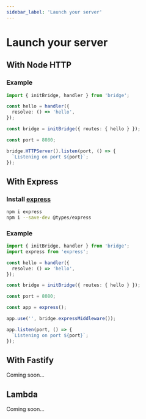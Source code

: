 ```yaml
---
sidebar_label: 'Launch your server'
---
```


# Launch your server

## With Node HTTP

### Example


```ts twoslash title='server.ts'
import { initBridge, handler } from 'bridge';

const hello = handler({
  resolve: () => 'hello',
});

const bridge = initBridge({ routes: { hello } });

const port = 8080;

bridge.HTTPServer().listen(port, () => {
  `Listening on port ${port}`;
});
```

## With Express

### Install [express](https://www.npmjs.com/package/express)

```bash title=terminal
npm i express
npm i --save-dev @types/express
```

### Example

```ts twoslash title='server.ts'
import { initBridge, handler } from 'bridge';
import express from 'express';

const hello = handler({
  resolve: () => 'hello',
});

const bridge = initBridge({ routes: { hello } });

const port = 8080;

const app = express();

app.use('', bridge.expressMiddleware());

app.listen(port, () => {
  `Listening on port ${port}`;
});
```

## With Fastify

Coming soon...

## Lambda

Coming soon...



